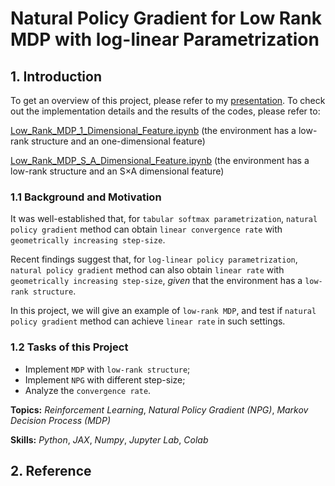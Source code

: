 # Natural Policy Gradient for Low Rank MDP with log-linear Parametrization

## 1. Introduction

To get an overview of this project, please refer to my [presentation](Experiments_with_Low_Rank_MDP.pdf). To check out the implementation details and the results of the codes, please refer to:

[Low_Rank_MDP_1_Dimensional_Feature.ipynb](Low_Rank_MDP_1_Dimensional_Feature.ipynb) (the environment has a low-rank structure and an one-dimensional feature)

[Low_Rank_MDP_S_A_Dimensional_Feature.ipynb](Low_Rank_MDP_S_A_Dimensional_Feature.ipynb) (the environment has a low-rank structure and an S$\times$A dimensional feature)

### 1.1 Background and Motivation

It was well-established that, for `tabular softmax parametrization`, `natural policy gradient` method can obtain `linear convergence rate` with `geometrically increasing step-size`.

Recent findings suggest that, for `log-linear policy parametrization`, `natural policy gradient` method can also obtain `linear rate` with `geometrically increasing step-size`, _given_ that the environment has a `low-rank structure`.

In this project, we will give an example of `low-rank MDP`, and test if `natural policy gradient` method can achieve `linear rate` in such settings.

### 1.2 Tasks of this Project

- Implement `MDP` with `low-rank structure`;
- Implement `NPG` with different step-size;
- Analyze the `convergence rate`.

**Topics:** _Reinforcement Learning_, _Natural Policy Gradient (NPG)_, _Markov Decision Process (MDP)_

**Skills:** _Python_, _JAX_, _Numpy_, _Jupyter Lab_, _Colab_

## 2. Reference
